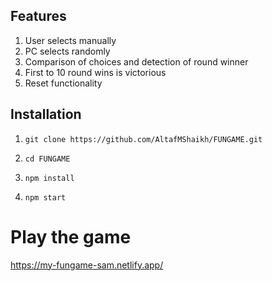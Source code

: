 

## Features

1. User selects manually
2. PC selects randomly
3. Comparison of choices and detection of round winner
4. First to 10 round wins is victorious
5. Reset functionality

## Installation

1. `git clone https://github.com/AltafMShaikh/FUNGAME.git`

2. `cd FUNGAME`

3. `npm install`

4. `npm start`

# Play the game
https://my-fungame-sam.netlify.app/

